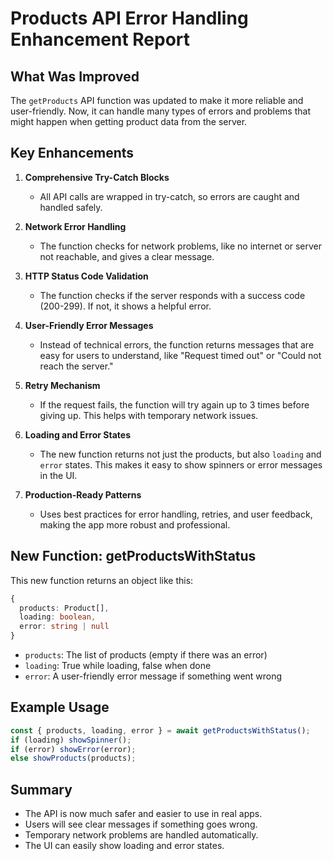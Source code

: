 # Products API Error Handling Enhancement Report

## What Was Improved

The `getProducts` API function was updated to make it more reliable and user-friendly. Now, it can handle many types of errors and problems that might happen when getting product data from the server.

## Key Enhancements

1. **Comprehensive Try-Catch Blocks**

   - All API calls are wrapped in try-catch, so errors are caught and handled safely.

2. **Network Error Handling**

   - The function checks for network problems, like no internet or server not reachable, and gives a clear message.

3. **HTTP Status Code Validation**

   - The function checks if the server responds with a success code (200-299). If not, it shows a helpful error.

4. **User-Friendly Error Messages**

   - Instead of technical errors, the function returns messages that are easy for users to understand, like "Request timed out" or "Could not reach the server."

5. **Retry Mechanism**

   - If the request fails, the function will try again up to 3 times before giving up. This helps with temporary network issues.

6. **Loading and Error States**

   - The new function returns not just the products, but also `loading` and `error` states. This makes it easy to show spinners or error messages in the UI.

7. **Production-Ready Patterns**
   - Uses best practices for error handling, retries, and user feedback, making the app more robust and professional.

## New Function: getProductsWithStatus

This new function returns an object like this:

```ts
{
  products: Product[],
  loading: boolean,
  error: string | null
}
```

- `products`: The list of products (empty if there was an error)
- `loading`: True while loading, false when done
- `error`: A user-friendly error message if something went wrong

## Example Usage

```ts
const { products, loading, error } = await getProductsWithStatus();
if (loading) showSpinner();
if (error) showError(error);
else showProducts(products);
```

## Summary

- The API is now much safer and easier to use in real apps.
- Users will see clear messages if something goes wrong.
- Temporary network problems are handled automatically.
- The UI can easily show loading and error states.
